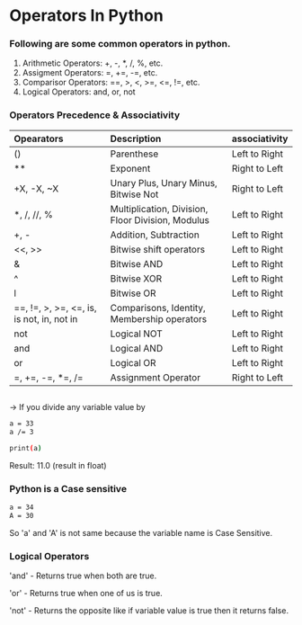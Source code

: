 
# Operators In Python
### Following are some common operators in python.

1. Arithmetic Operators: +, -, *, /, %, etc.
2. Assigment Operators: =, +=, -=, etc.
3. Comparisor Operators: ==, >, <, >=, <=, !=, etc.
4. Logical Operators: and, or, not

### Operators Precedence & Associativity

| Opearators | Description | associativity |
| :-------- | :------- | :------- |
| () | Parenthese| Left to Right |
| ** | Exponent | Right to Left |
| +X, -X, ~X | Unary Plus, Unary Minus, Bitwise Not | Right to Left |
| *, /, //, % | Multiplication, Division, Floor Division, Modulus| Left to Right |
| +, - | Addition, Subtraction | Left to Right |
| <<, >> | Bitwise shift operators | Left to Right |
| & | Bitwise AND | Left to Right |
| ^ | Bitwise XOR | Left to Right |
| l | Bitwise OR | Left to Right |
| ==, !=, >, >=, <=, is, is not, in, not in | Comparisons, Identity, Membership operators | Left to Right |
| not | Logical NOT | Left to Right |
| and | Logical AND | Left to Right |
| or | Logical OR | Left to Right |
| =, +=, -=, *=, /= | Assignment Operator | Right to Left |

##

-> If you divide any variable value by 

```bash
a = 33
a /= 3

print(a)
```
Result: 11.0 (result in float)

### Python is a Case sensitive

```bash
a = 34
A = 30
```

So 'a' and 'A' is not same because the variable name is Case Sensitive.

### Logical Operators

'and' - Returns true when both are true.

'or' - Returns true when one of us is true.

'not' - Returns the opposite like if variable value is true then it returns false.
